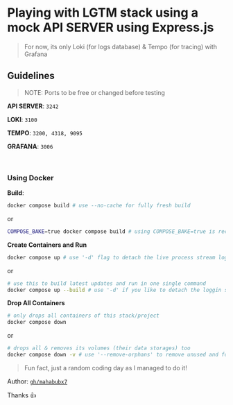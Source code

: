 # Playing with LGTM stack using a mock API SERVER using Express.js

> For now, its only Loki (for logs database) & Tempo (for tracing) with Grafana

## Guidelines

> NOTE: Ports to be free or changed before testing

**API SERVER**: `3242`

**LOKI**: `3100`

**TEMPO**: `3200, 4318, 9095`

**GRAFANA**: `3006`

<br />

### Using Docker

**Build**:

```sh
docker compose build # use --no-cache for fully fresh build
```

or

```sh
COMPOSE_BAKE=true docker compose build # using COMPOSE_BAKE=true is recommended from docker for better perf.
```

**Create Containers and Run**

```sh
docker compose up # use '-d' flag to detach the live process stream logging in terminal
```

or

```sh
# use this to build latest updates and run in one single command
docker compose up --build # use '-d' if you like to detach the loggin stream
```

**Drop All Containers**

```sh
# only drops all containers of this stack/project
docker compose down
```

or

```sh
# drops all & removes its volumes (their data storages) too
docker compose down -v # use '--remove-orphans' to remove unused and forgotten too
```

> Fun fact, just a random coding day as I managed to do it!

Author: [`gh/mahabubx7`](https://mahabubx7.netlify.app)

Thanks :+1:
